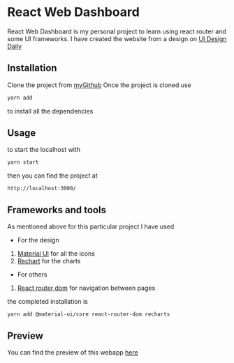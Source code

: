 # React Web Dashboard

React Web Dashboard is my personal project to learn using react router and some UI frameworks. I have created the website from a design on [UI Design Daily](https://www.uidesigndaily.com/posts/studio-app-dashboard-ui-design-day-1333)

## Installation

Clone the project from [myGithub](https://github.com/JacquesN16/Dashboard-ReactJS.git)
Once the project is cloned use

```bash
yarn add
```

to install all the dependencies

## Usage
to start the localhost with 
```javascript
yarn start
```
then you can find the project at

```
http://localhost:3000/
```

## Frameworks and tools
As mentioned above for this particular project I have used
- For the design
1. [Material UI](https://material-ui.com/) for all the icons 
2. [Rechart](https://recharts.org) for the charts

- For others  
1. [React router dom](https://reactrouter.com/) for navigation between pages

the completed installation is

```
yarn add @material-ui/core react-router-dom recharts
```
## Preview

You can find the preview of this webapp [here](https://dashboard-react-jn.netlify.app)
